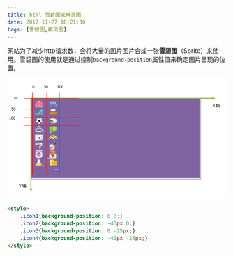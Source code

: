 ```yaml
---
title: html-雪碧图或精灵图
date: 2017-11-27 18:21:30
tags: [雪碧图,精灵图]
---
```


​       网站为了减少http请求数，会将大量的图片图片合成一张**雪碧图**（Sprite）来使用。雪碧图的使用就是通过控制`background-position`属性值来确定图片呈现的位置。 

<!--more-->

![](html-雪碧图或精灵图\20160404214920203.png)

```html
<style>
    .icon1{background-position: 0 0;}
    .icon2{background-position: -40px 0;}
    .icon3{background-position: 0 -25px;}
    .icon4{background-position: -40px -25px;}
</style>
```

